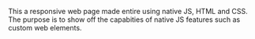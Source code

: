 This a responsive web page made entire using native JS, HTML and CSS. The purpose is to show off the capabities of native JS features such as custom web elements.
